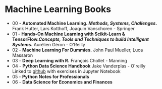 # Machine Learning Books

<ul>
 <li>00 - <b>Automated Machine Learning.<i> Methods, Systems, Challenges</i>.</b> Frank Hutter, Lars Kotthoff, Joaquin Vanschoren - Springer</li>
  <li>01 - <b>Hands-On Machine Learning with Scikit-Learn & TensorFlow.<i>Concepts, Tools and Techniques to build Intelligent Systems</i>.</b> Aurélien Géron - O'Reilly</li>
  <li>02 - <b>Machine Learning For Dummies.</b> John Paul Mueller, Luca Massaron </li>
  <li>03 - <b>Deep Learning with R.</b> François Chollet - Manning </li>
  <li>04 - <b>Python Data Science Handbook</b> Jake Vanderplas - O'reilly <br>
    Linked to <a href="https://github.com/jakevdp/PythonDataScienceHandbook" target="_blank">github</a> with exercises in Jupyter Notebook</li>
  <li>05 - <b>Python Notes for Professionals</b></li>
  <li>06 - <b>Data Science for Economics and Finances</b></li>
</ul>
